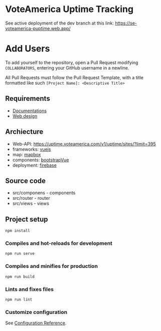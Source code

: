 # VoteAmerica Uptime Tracking

See active deployment of the dev branch at this link:
https://se-voteamerica-puptime.web.app/

# Add Users

To add yourself to the repository, open a Pull Request modifying `COLLABORATORS`, entering your GitHub username in a newline.

All Pull Requests must follow the Pull Request Template, with a title formatted like such `[Project Name]: <Descriptive Title>`

## Requirements

- [Documentations](https://drive.google.com/drive/folders/1owdnKXvx-FyYvALV9cWvn-TwQ8FGJoUA)
- [Web design](https://www.figma.com/file/yaOVkojOzh5EOd0u2C80xW/Vote-America?node-id=0%3A1)

## Archiecture

- Web-API: https://uptime.voteamerica.com/v1/uptime/sites/?limit=395
- frameworks: [vuejs](https://vuejs.org/)
- map: [mapbox](https://www.mapbox.com/maps)
- components: [bootstrapVue](https://bootstrap-vue.org/)
- deployment: [firebase](https://firebase.google.com/)

## Source code

- src/componens - components
- src/router - router
- src/views - views

## Project setup

```
npm install
```

### Compiles and hot-reloads for development

```
npm run serve
```

### Compiles and minifies for production

```
npm run build
```

### Lints and fixes files

```
npm run lint
```

### Customize configuration

See [Configuration Reference](https://cli.vuejs.org/config/).
